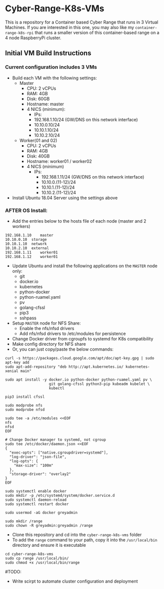 # Cyber-Range-K8s-VMs
This is a repository for a Container based Cyber Range that runs in 3 Virtual Machines. If you are interested in this one, you may also like my `container-range-k8s-rpi` that runs a smaller version of this container-based range on a 4 node RaspberryPi cluster.


## Initial VM Build Instructions
### Current configuration includes 3 VMs
- Build each VM with the following settings:
  - Master
    - CPU: 2 vCPUs
    - RAM: 4GB
    - Disk: 60GB
    - Hostname: master
    - 4 NICS (minimum):
      - IPs:
      - 192.168.1.10/24 (GW/DNS on this network interface)
      - 10.10.0.10/24
      - 10.10.1.10/24
      - 10.10.2.10/24
  - Worker(01 and 02)
    - CPU: 2 vCPUs
    - RAM: 4GB
    - Disk: 40GB
    - Hostname: worker01 / worker02
    - 4 NICS (minimum)
      - IPs:
        - 192.168.1.11/24 (GW/DNS on this network interface)
        - 10.10.0.(11-12)/24
        - 10.10.1.(11-12)/24
        - 10.10.2.(11-12)/24
- Install Ubuntu 18.04 Server using the settings above
  

### AFTER OS Install:
- Add the entries below to the hosts file of each node (master and 2 workers)
```
192.168.1.10	master
10.10.0.10	storage
10.10.1.10	network
10.10.2.10	external
192.168.1.11	worker01
192.168.1.12	worker01
```
- Update Ubuntu and install the following applications on the `MASTER` node only:
  - git
  - docker.io
  - kubernetes
  - python-docker
  - python-ruamel.yaml
  - pv
  - golang-cfssl
  - pip3
  - sshpass
- Setup `MASTER` node for NFS Share:
  - Enable the nfs/nfsd drivers
  - Add nfs/nfsd drivers to /etc/modules for persistence
- Change Docker driver from cgroupfs to systemd for K8s compatibility
- Make config directory for NFS share
- Or, you can just copy/paste the below commands:
```
curl -s https://packages.cloud.google.com/apt/doc/apt-key.gpg | sudo apt-key add
sudo apt-add-repository "deb http://apt.kubernetes.io/ kubernetes-xenial main"

sudo apt install -y docker.io python-docker python-ruamel.yaml pv \
                    git golang-cfssl python3-pip kubeadm kubelet \
                    kubectl

pip3 install cfssl

sudo modprobe nfs
sudo modprobe nfsd

sudo tee -a /etc/modules <<EOF
nfs
nfsd
EOF

# Change Docker manager to systemd, not cgroup
sudo tee /etc/docker/daemon.json <<EOF
{
  "exec-opts": ["native.cgroupdriver=systemd"],
  "log-driver": "json-file",
  "log-opts": {
    "max-size": "100m"
  },
  "storage-driver": "overlay2"
}
EOF

sudo systemctl enable docker
sudo mkdir -p /etc/systemd/system/docker.service.d
sudo systemctl daemon-reload
sudo systemctl restart docker

sudo usermod -aG docker greyadmin

sudo mkdir /range
sudo chown -R greyadmin:greyadmin /range
```

- Clone this repository and cd into the `cyber-range-k8s-vms` folder
- To add the `range` command to your path, copy it into the `/usr/local/bin` directory and ensure it is executable
```
cd cyber-range-k8s-vms
sudo cp range /usr/local/bin/
sudo chmod +x /usr/local/bin/range
```

#TODO:
- Write scirpt to automate cluster configuration and deployment
